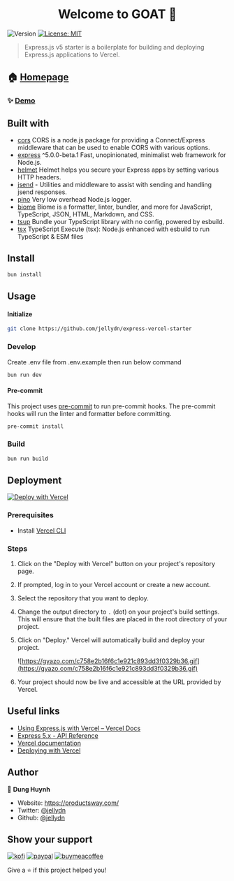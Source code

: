 <h1 align="center">Welcome to GOAT 👋</h1>
<p>
  <img alt="Version" src="https://img.shields.io/badge/version-1.0.0-blue.svg?cacheSeconds=2592000" />
  <a href="#" target="_blank">
    <img alt="License: MIT" src="https://img.shields.io/badge/License-MIT-yellow.svg" />
  </a>
</p>

> Express.js v5 starter is a boilerplate for building and deploying Express.js applications to Vercel.

## 🏠 [Homepage](https://express-starter.productsway.com/api)

### ✨ [Demo](https://express-starter.productsway.com/api/todo)

## Built with

- [cors](https://www.npmjs.com/package/cors) CORS is a node.js package for providing a Connect/Express middleware that can be used to enable CORS with various options.
- [express](https://www.npmjs.com/package/express) ^5.0.0-beta.1 Fast, unopinionated, minimalist web framework for Node.js.
- [helmet](https://www.npmjs.com/package/helmet) Helmet helps you secure your Express apps by setting various HTTP headers.
- [jsend](https://www.npmjs.com/package/jsend) - Utilities and middleware to assist with sending and handling jsend responses.
- [pino](https://www.npmjs.com/package/pino) Very low overhead Node.js logger.
- [biome](https://biomejs.dev/internals/language-support/) Biome is a formatter, linter, bundler, and more for JavaScript, TypeScript, JSON, HTML, Markdown, and CSS.
- [tsup](https://www.npmjs.com/package/tsup) Bundle your TypeScript library with no config, powered by esbuild.
- [tsx](https://www.npmjs.com/package/tsx) TypeScript Execute (tsx): Node.js enhanced with esbuild to run TypeScript & ESM files

## Install

```sh
bun install
```

## Usage

#### Initialize

```sh
git clone https://github.com/jellydn/express-vercel-starter
```

### Develop

Create .env file from .env.example then run below command

```sh
bun run dev
```

#### Pre-commit

This project uses [pre-commit](https://pre-commit.com) to run pre-commit hooks. The pre-commit hooks will run the linter and formatter before committing.

```sh
pre-commit install
```

### Build

```sh
bun run build
```

## Deployment

[![Deploy with Vercel](https://vercel.com/button)](https://vercel.com/new/clone?repository-url=https%3A%2F%2Fgithub.com%2Fjellydn%2Fvercel-express-starter)

### Prerequisites

- Install [Vercel CLI](https://vercel.com/download)

### Steps

1.  Click on the "Deploy with Vercel" button on your project's repository page.
2.  If prompted, log in to your Vercel account or create a new account.
3.  Select the repository that you want to deploy.
4.  Change the output directory to `.` (dot) on your project's build settings. This will ensure that the built files are placed in the root directory of your project.
5.  Click on "Deploy." Vercel will automatically build and deploy your project.

    ![https://gyazo.com/c758e2b16f6c1e921c893dd3f0329b36.gif](https://gyazo.com/c758e2b16f6c1e921c893dd3f0329b36.gif)

6.  Your project should now be live and accessible at the URL provided by Vercel.

## Useful links

- [Using Express.js with Vercel – Vercel Docs](https://vercel.com/guides/using-express-with-vercel)
- [Express 5.x - API Reference](https://expressjs.com/en/5x/api.html)
- [Vercel documentation](https://vercel.com/docs)
- [Deploying with Vercel](https://vercel.com/docs/v2/git-integrations/vercel-for-github#deploying-with-vercel)

## Author

👤 **Dung Huynh**

- Website: https://productsway.com/
- Twitter: [@jellydn](https://twitter.com/jellydn)
- Github: [@jellydn](https://github.com/jellydn)

## Show your support

[![kofi](https://img.shields.io/badge/Ko--fi-F16061?style=for-the-badge&logo=ko-fi&logoColor=white)](https://ko-fi.com/dunghd)
[![paypal](https://img.shields.io/badge/PayPal-00457C?style=for-the-badge&logo=paypal&logoColor=white)](https://paypal.me/dunghd)
[![buymeacoffee](https://img.shields.io/badge/Buy_Me_A_Coffee-FFDD00?style=for-the-badge&logo=buy-me-a-coffee&logoColor=black)](https://www.buymeacoffee.com/dunghd)

Give a ⭐️ if this project helped you!
